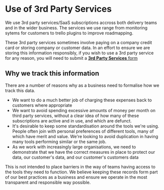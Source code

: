 # Use of 3rd Party Services

We use 3rd party services/SaaS subscriptions accross both delivery teams and in the wider business. The services we use range from monitoring sytems for customers to trello plugins to improve roadmapping.

These 3rd party services sometimes involve paying on a company credit card or storing company or customer data. 
In an effort to ensure we are storing this information responsibly, if you wish to use a 3rd party service for any reason, you will need to submit a [**3rd Party Services** form](https://docs.google.com/forms/d/e/1FAIpQLSeAysZFwhSDHzYrrKr_2T3KzRhCwZ3klRiBylM6KETeSxY8NA/viewform?usp=sf_link)

## Why we track this information

There are a number of reasons why as a business need to formalise how we track this data.

 - We want to do a much better job of charging these expenses back to customers where appropriate
 - We want to avoid spending excessive amounts of money per month on third party services, without a clear idea of how many of these subscriptions are active and in use, and which are defunct.
 - It's desirable to keep some standardisation around the tools we're using. People often join with personal preferences of different tools, many of which have merit and value. We're looking to avoid duplication in having many tools performing similar or the same job.
 - As we work with increasingly large organisations, we need to demonstrate that we have the correct measures in place to protect our data, our customer's data, and our customer's customers data
 
 This is not intended to place barriers in the way of teams having access to the tools they need to function. We believe keeping these records form part of our best practices as a business and ensure we operate in the most transparent and responsible way possible. 
